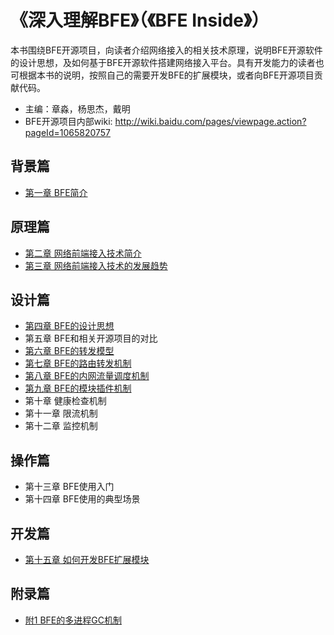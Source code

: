 # 《深入理解BFE》（《BFE Inside》）
本书围绕BFE开源项目，向读者介绍网络接入的相关技术原理，说明BFE开源软件的设计思想，及如何基于BFE开源软件搭建网络接入平台。具有开发能力的读者也可根据本书的说明，按照自己的需要开发BFE的扩展模块，或者向BFE开源项目贡献代码。

+ 主编：章淼，杨思杰，戴明
+ BFE开源项目内部wiki: http://wiki.baidu.com/pages/viewpage.action?pageId=1065820757

## 背景篇
+ [第一章 BFE简介](./background/what-is-bfe.md)

## 原理篇
+ [第二章 网络前端接入技术简介](./frontend_principle/introduction/introduction.md)
+ [第三章 网络前端接入技术的发展趋势](./frontend_principle/trend/trend.md)

## 设计篇
+ [第四章 BFE的设计思想](./design/ideas/ideas.md)
+ 第五章 BFE和相关开源项目的对比
+ [第六章 BFE的转发模型](./design/model/model.md)
+ [第七章 BFE的路由转发机制](./design/route/route.md)
+ [第八章 BFE的内网流量调度机制](./design/gslb/gslb.md)
+ [第九章 BFE的模块插件机制](./design/module/module.md)
+ 第十章 健康检查机制
+ 第十一章 限流机制
+ 第十二章 监控机制

## 操作篇
+ 第十三章 BFE使用入门
+ 第十四章 BFE使用的典型场景

## 开发篇
+ [第十五章 如何开发BFE扩展模块](./develop/how_to_write_module/how_to_write_module.md)


## 附录篇
+ [附1 BFE的多进程GC机制](./appendix/multi_process_gc/multi_process_gc.md)